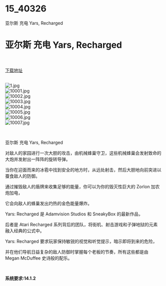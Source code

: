 # 15_40326
亚尔斯 充电 Yars, Recharged
# 亚尔斯 充电 Yars, Recharged
 <br/></br>
[下载地址](https://www.switch520.cc/article/40326 "下载地址")
<br/></br>

<p><img title="1.jpg" src="https://www.switch520.cc/muke_img/2022_08_24_3a73690582b94.jpg" alt="1.jpg"><br>
<img title="10001.jpg" src="https://www.switch520.cc/muke_img/2022_08_24_1f88064201b7a.jpg" alt="10001.jpg"><br>
<img title="10002.jpg" src="https://www.switch520.cc/muke_img/2022_08_24_d031a22826532.jpg" alt="10002.jpg"><br>
<img title="10003.jpg" src="https://www.switch520.cc/muke_img/2022_08_24_8856dccf6a933.jpg" alt="10003.jpg"><br>
<img title="10004.jpg" src="https://www.switch520.cc/muke_img/2022_08_24_2b338794c5323.jpg" alt="10004.jpg"><br>
<img title="10005.jpg" src="https://www.switch520.cc/muke_img/2022_08_24_7370c9f523f80.jpg" alt="10005.jpg"><br>
<img title="10006.jpg" src="https://www.switch520.cc/muke_img/2022_08_24_bc15c2cab76f4.jpg" alt="10006.jpg"><br>
<img title="10007.jpg" src="https://www.switch520.cc/muke_img/2022_08_24_2326b494ef62b.jpg" alt="10007.jpg"></p>
<p>&nbsp;</p>
<p>亚尔斯 充电 Yars, Recharged</p>
<p>对敌人的家园进行一次大胆的攻击，由机械蜂巢守卫，这些机械蜂巢会发射致命的大炮并发射出一阵阵的旋转导弹。</p>
<p>当你在迎面而来的冰雹中找到安全的地方时，从远处射击，然后大胆地向前突进以蚕食敌人的防御。</p>
<p>通过摧毁敌人的盾牌来收集足够的能量，你可以为你的毁灭性巨大的 Zorlon 加农炮加电，</p>
<p>它会向敌人的蜂巢发出灼热的金色能量爆炸。</p>
<p>Yars: Recharged 是 Adamvision Studios 和 SneakyBox 的最新作品，</p>
<p>后者是 Atari Recharged 系列背后的团队，将街机、射击游戏和子弹地狱的元素融入经典的公式中。</p>
<p>Yars: Recharged 要求玩家保持敏锐的视觉和听觉提示，暗示即将到来的危险，</p>
<p>并在他们导航日益复杂的敌人防御时掌握每个老板的节奏，所有这些都是由 Megan McDuffee 史诗般的配乐。</p>
<p>&nbsp;</p>
<p><strong>系统要求:14.1.2</strong></p>



